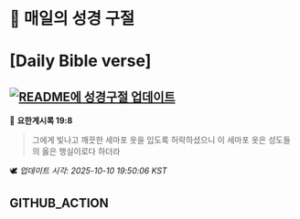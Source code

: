 # 🙏 매일의 성경 구절
# [Daily Bible verse]
## [![README에 성경구절 업데이트](https://github.com/DONGSUKA/first_test/actions/workflows/update-readme-bible.yml/badge.svg)](https://github.com/DONGSUKA/first_test/actions/workflows/update-readme-bible.yml)
<!-- START_BIBLE_VERSE -->
📖 **요한계시록 19:8**
> 그에게 빛나고 깨끗한 세마포 옷을 입도록 허락하셨으니 이 세마포 옷은 성도들의 옳은 행실이로다 하더라

🕊️ _업데이트 시각: 2025-10-10 19:50:06 KST_
  <!-- END_BIBLE_VERSE -->
## GITHUB_ACTION
